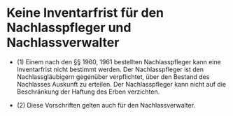 # Keine Inventarfrist für den Nachlasspfleger und Nachlassverwalter

- (1) Einem nach den §§ 1960, 1961 bestellten Nachlasspfleger kann eine Inventarfrist nicht bestimmt werden. Der Nachlasspfleger ist den Nachlassgläubigern gegenüber verpflichtet, über den Bestand des Nachlasses Auskunft zu erteilen. Der Nachlasspfleger kann nicht auf die Beschränkung der Haftung des Erben verzichten.

- (2) Diese Vorschriften gelten auch für den Nachlassverwalter.

